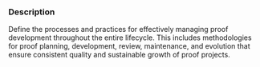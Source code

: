 ### Description

Define the processes and practices for effectively managing proof development throughout the entire lifecycle. This includes methodologies for proof planning, development, review, maintenance, and evolution that ensure consistent quality and sustainable growth of proof projects.
